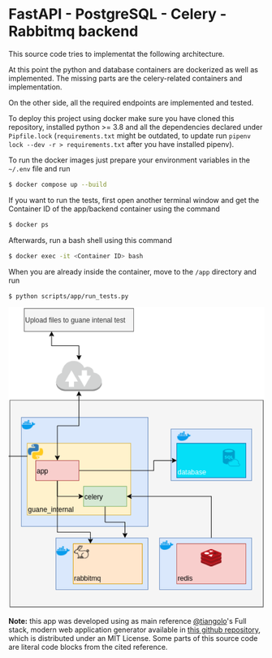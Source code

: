 # FastAPI - PostgreSQL - Celery - Rabbitmq backend

This source code tries to implementat the following architecture.

At this point the python and database containers are dockerized as well as implemented. The missing parts are the celery-related containers and implementation.

On the other side, all the required endpoints are implemented and tested.

To deploy this project using docker make sure you have cloned this repository, installed python >= 3.8 and all the dependencies declared under ``Pipfile.lock`` (``requirements.txt`` might be outdated, to update run ``pipenv lock --dev -r > requirements.txt`` after you have installed pipenv).

To run the docker images just prepare your environment variables in the ``~/.env`` file and run

```bash
$ docker compose up --build
```

If you want to run the tests, first open another terminal window and get the Container ID of the app/backend container using the command

```bash
$ docker ps
```

Afterwards, run a bash shell using this command

```bash
$ docker exec -it <Container ID> bash
```

When you are already inside the container, move to the ``/app`` directory and run

```bash
$ python scripts/app/run_tests.py
```

![architecture](img/arch.png)

**Note:** this app was developed using as main reference [@tiangolo](https://github.com/tiangolo)'s Full stack, modern web application generator available in [this github repository](https://github.com/tiangolo/full-stack-fastapi-postgresql), which is distributed under an MIT License. Some parts of this source code are literal code blocks from the cited reference.
